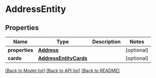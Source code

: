 # AddressEntity

## Properties
Name | Type | Description | Notes
------------ | ------------- | ------------- | -------------
**properties** | [**Address**](Address.md) |  | [optional] 
**cards** | [**AddressEntityCards**](AddressEntityCards.md) |  | [optional] 

[[Back to Model list]](../README.md#documentation-for-models) [[Back to API list]](../README.md#documentation-for-api-endpoints) [[Back to README]](../README.md)

